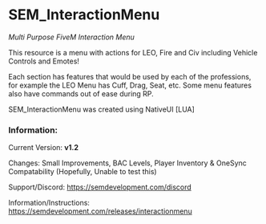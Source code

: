 # SEM_InteractionMenu
*Multi Purpose FiveM Interaction Menu*

This resource is a menu with actions for LEO, Fire and Civ including Vehicle Controls and Emotes!

Each section has features that would be used by each of the professions, for example the LEO Menu has Cuff, Drag, Seat, etc.
Some menu features also have commands out of ease during RP.

SEM_InteractionMenu was created using NativeUI [LUA]


### Information:
Current Version: **v1.2**

Changes: Small Improvements, BAC Levels, Player Inventory & OneSync Compatability (Hopefully, Unable to test this)

Support/Discord: https://semdevelopment.com/discord

Information/Instructions: https://semdevelopment.com/releases/interactionmenu

